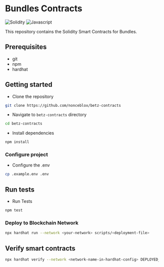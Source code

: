 # Bundles Contracts

<img alt="Solidity" src="https://img.shields.io/badge/Solidity-e6e6e6?style=for-the-badge&logo=solidity&logoColor=black"/> <img alt="Javascript" src="https://img.shields.io/badge/JavaScript-323330?style=for-the-badge&logo=javascript&logoColor=F7DF1E"/>

This repository contains the Solidity Smart Contracts for Bundles.

## Prerequisites

-   git
-   npm
-   hardhat

## Getting started

-   Clone the repository

```sh
git clone https://github.com/nonceblox/betz-contracts
```

-   Navigate to `betz-contracts` directory

```sh
cd betz-contracts
```

-   Install dependencies

```sh
npm install
```

### Configure project

-   Configure the .env

```sh
cp .example.env .env
```

## Run tests

-   Run Tests

```sh
npm test
```

### Deploy to Blockchain Network

```sh
npx hardhat run --network <your-network> scripts/<deployment-file>
```

## Verify smart contracts

```sh
npx hardhat verify --network <network-name-in-hardhat-config> DEPLOYED_CONTRACT_ADDRESS "Constructor arguments"
```
